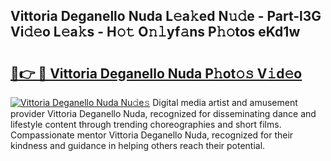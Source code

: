## Vittoria Deganello Nuda L𝚎a𝚔ed N𝚞𝚍e - Part-l3G Vi𝚍𝚎o L𝚎a𝚔s - H𝚘𝚝 O𝚗𝚕yf𝚊ns P𝚑𝚘tos eKd1w

# <h2><a href="http://kf2j00a.oniu.top/?m=Vittoria+Deganello+Nuda">🔗👉 🔴 Vittoria Deganello Nuda P𝚑ot𝚘𝚜 V𝚒d𝚎o</a></h2>

[![Vittoria Deganello Nuda Nu𝚍e𝚜](https://i.imgur.com/0qMVB7G.gif)](http://kf2j00a.oniu.top/?m=Vittoria+Deganello+Nuda)
Digital media artist and amusement provider Vittoria Deganello Nuda, recognized for disseminating dance and lifestyle content through trending choreographies and short films. Compassionate mentor Vittoria Deganello Nuda, recognized for their kindness and guidance in helping others reach their potential.  
